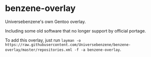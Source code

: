 # benzene-overlay
Universebenzene's own Gentoo overlay.

Including some old software that no longer support by official portage.

To add this overlay, just run `layman -o https://raw.githubusercontent.com/Universebenzene/benzene-overlay/master/repositories.xml -f -a benzene-overlay`.
